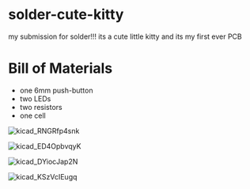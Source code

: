 # solder-cute-kitty
my submission for solder!!! its a cute little kitty and its my first ever PCB

# Bill of Materials

- one 6mm push-button
- two LEDs
- two resistors
- one cell

![kicad_RNGRfp4snk](https://github.com/user-attachments/assets/68478876-b8da-4974-a4eb-8e517a8d17b1)

![kicad_ED4OpbvqyK](https://github.com/user-attachments/assets/b077cdd8-b7ba-4b06-9d59-e4753625ba6d)

![kicad_DYiocJap2N](https://github.com/user-attachments/assets/a9657ffc-d19b-48c4-8e2e-88c17a59d763)

![kicad_KSzVcIEugq](https://github.com/user-attachments/assets/e8a44439-1a10-4e95-b034-85775830e3dd)
